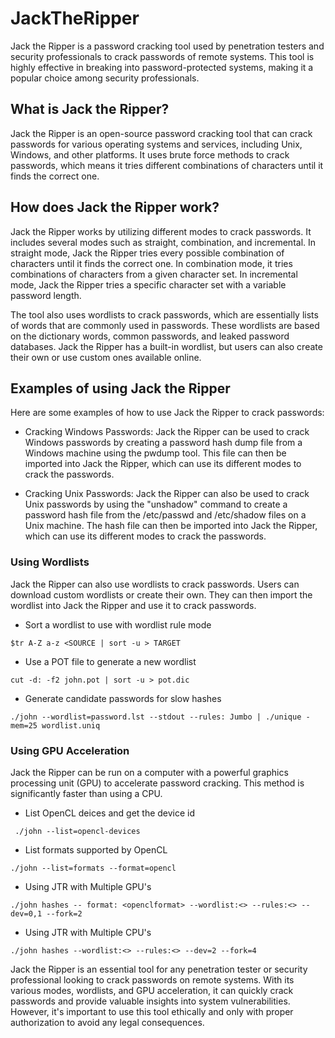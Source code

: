 # JackTheRipper

Jack the Ripper is a password cracking tool used by penetration testers and security professionals to crack passwords of remote systems. This tool is highly effective in breaking into password-protected systems, making it a popular choice among security professionals.

## What is Jack the Ripper?

Jack the Ripper is an open-source password cracking tool that can crack passwords for various operating systems and services, including Unix, Windows, and other platforms. It uses brute force methods to crack passwords, which means it tries different combinations of characters until it finds the correct one.

## How does Jack the Ripper work?

Jack the Ripper works by utilizing different modes to crack passwords. It includes several modes such as straight, combination, and incremental. In straight mode, Jack the Ripper tries every possible combination of characters until it finds the correct one. In combination mode, it tries combinations of characters from a given character set. In incremental mode, Jack the Ripper tries a specific character set with a variable password length.

The tool also uses wordlists to crack passwords, which are essentially lists of words that are commonly used in passwords. These wordlists are based on the dictionary words, common passwords, and leaked password databases. Jack the Ripper has a built-in wordlist, but users can also create their own or use custom ones available online.

## Examples of using Jack the Ripper

Here are some examples of how to use Jack the Ripper to crack passwords:

+ Cracking Windows Passwords: Jack the Ripper can be used to crack Windows passwords by creating a password hash dump file from a Windows machine using the pwdump tool. This file can then be imported into Jack the Ripper, which can use its different modes to crack the passwords.

+ Cracking Unix Passwords: Jack the Ripper can also be used to crack Unix passwords by using the "unshadow" command to create a password hash file from the /etc/passwd and /etc/shadow files on a Unix machine. The hash file can then be imported into Jack the Ripper, which can use its different modes to crack the passwords.

### Using Wordlists

Jack the Ripper can also use wordlists to crack passwords. Users can download custom wordlists or create their own. They can then import the wordlist into Jack the Ripper and use it to crack passwords.

* Sort a wordlist to use with wordlist rule mode

```
$tr A-Z a-z <SOURCE | sort -u > TARGET
```
* Use a POT file to generate a new wordlist
```
cut -d: -f2 john.pot | sort -u > pot.dic
```
* Generate candidate passwords for slow hashes
```
./john --wordlist=password.lst --stdout --rules: Jumbo | ./unique -mem=25 wordlist.uniq
```

### Using GPU Acceleration

 Jack the Ripper can be run on a computer with a powerful graphics processing unit (GPU) to accelerate password cracking. This method is significantly faster than using a CPU.

* List OpenCL deices and get the device id
```
 ./john --list=opencl-devices
```
* List formats supported by OpenCL
```
./john --list=formats --format=opencl
```
* Using JTR with Multiple GPU's
```
./john hashes -- format: <openclformat> --wordlist:<> --rules:<> --dev=0,1 --fork=2
```
* Using JTR with Multiple CPU's
```
./john hashes --wordlist:<> --rules:<> --dev=2 --fork=4
```


Jack the Ripper is an essential tool for any penetration tester or security professional looking to crack passwords on remote systems. With its various modes, wordlists, and GPU acceleration, it can quickly crack passwords and provide valuable insights into system vulnerabilities. However, it's important to use this tool ethically and only with proper authorization to avoid any legal consequences.